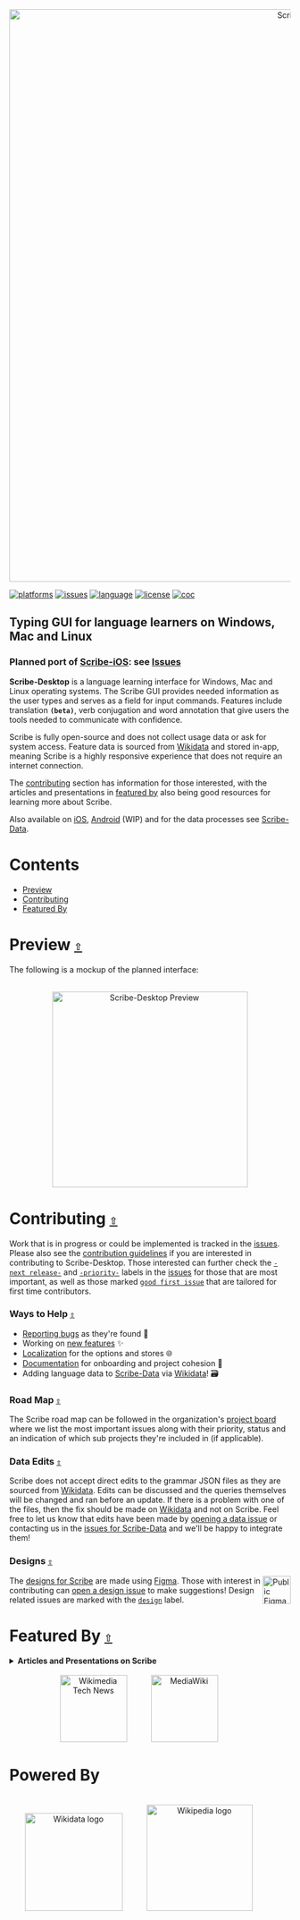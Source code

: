 <div align="center">
  <a href="https://github.com/scribe-org/Scribe-Desktop"><img src="https://raw.githubusercontent.com/scribe-org/Organization/main/logo/ScribeGitHubOrgBanner.png" width=1024 alt="Scribe Logo"></a>
</div>

[![platforms](https://img.shields.io/static/v1?message=Windows%20│%20macOS%20│%20Linux&logo=windows-terminal&color=0183DC&logoColor=white&label=%20)](https://github.com/scribe-org/Scribe-Desktop)
[![issues](https://img.shields.io/github/issues/scribe-org/Scribe-Desktop?label=%20&logo=github)](https://github.com/scribe-org/Scribe-Desktop/issues)
[![language](https://img.shields.io/badge/Python%203-306998.svg?logo=python&logoColor=ffffff)](https://github.com/scribe-org/Scribe-Desktop/blob/main/CONTRIBUTING.md)
[![license](https://img.shields.io/github/license/scribe-org/Scribe-Desktop.svg?label=%20)](https://github.com/scribe-org/Scribe-Desktop/blob/main/LICENSE.txt)
[![coc](https://img.shields.io/badge/Contributor%20Covenant-ff69b4.svg)](https://github.com/scribe-org/Scribe-Desktop/blob/main/.github/CODE_OF_CONDUCT.md)

<!-- <a href='https://microsoft.com/store/apps/windows'><img alt='Get it from Microsoft' src='https://raw.githubusercontent.com/scribe-org/Scribe-Desktop/main/.github/resources/images/microsoft_store_badge.png' height='60px'/></a>
<a href='https://apps.apple.com/app/scribe-language-keyboards/id1596613886'><img alt='Available on the App Store' src='https://raw.githubusercontent.com/scribe-org/Scribe-Desktop/main/.github/resources/images/app_store_badge.png' height='60px'/></a>
<a href='https://flathub.org/home'><img src='https://raw.githubusercontent.com/scribe-org/Scribe-Desktop/main/.github/resources/images/flathub_badge.png' alt='Download on Flathub' height='60px' /></a> -->

## Typing GUI for language learners on Windows, Mac and Linux

### Planned port of [Scribe-iOS](https://github.com/scribe-org/Scribe-iOS): see [Issues](https://github.com/scribe-org/Scribe-Desktop/issues)

**Scribe-Desktop** is a language learning interface for Windows, Mac and Linux operating systems. The Scribe GUI provides needed information as the user types and serves as a field for input commands. Features include translation **`(beta)`**, verb conjugation and word annotation that give users the tools needed to communicate with confidence.

Scribe is fully open-source and does not collect usage data or ask for system access. Feature data is sourced from [Wikidata](https://www.wikidata.org/) and stored in-app, meaning Scribe is a highly responsive experience that does not require an internet connection.

The [contributing](#contributing) section has information for those interested, with the articles and presentations in [featured by](#featured-by) also being good resources for learning more about Scribe.

Also available on [iOS](https://github.com/scribe-org/Scribe-iOS), [Android](https://github.com/scribe-org/Scribe-Android) (WIP) and for the data processes see [Scribe-Data](https://github.com/scribe-org/Scribe-Data).

<a id="contents"></a>

# **Contents**

<!-- - [Setup](#setup)
  - [Base Functionality](#base-functionality) -->

- [Preview](#preview)
- [Contributing](#contributing)
- [Featured By](#featured-by)

<a id="preview"></a>

# Preview [`⇧`](#contents)

The following is a mockup of the planned interface:

<div align="center">
  <br>
  <a href="https://github.com/scribe-org/Scribe-Desktop/blob/main/.github/resources/images/scribe_desktop_example.png"><img height="350" src="https://raw.githubusercontent.com/scribe-org/Scribe-Desktop/main/.github/resources/images/scribe_desktop_example.png" alt="Scribe-Desktop Preview"></a>
  <br>
</div>

<a id="contributing"></a>

# Contributing [`⇧`](#contents)

Work that is in progress or could be implemented is tracked in the [issues](https://github.com/scribe-org/Scribe-Desktop/issues). Please also see the [contribution guidelines](https://github.com/scribe-org/Scribe-Desktop/blob/main/CONTRIBUTING.md) if you are interested in contributing to Scribe-Desktop. Those interested can further check the [`-next release-`](https://github.com/scribe-org/Scribe-Desktop/labels/-next%20release-) and [`-priority-`](https://github.com/scribe-org/Scribe-Desktop/labels/-priority-) labels in the [issues](https://github.com/scribe-org/Scribe-Desktop/issues) for those that are most important, as well as those marked [`good first issue`](https://github.com/scribe-org/Scribe-Desktop/issues?q=is%3Aissue+is%3Aopen+label%3A%22good+first+issue%22) that are tailored for first time contributors.

### Ways to Help [`⇧`](#contents)

- [Reporting bugs](https://github.com/scribe-org/Scribe-Desktop/issues/new?assignees=&labels=bug&template=bug_report.yml) as they're found 🐞
- Working on [new features](https://github.com/scribe-org/Scribe-Desktop/issues?q=is%3Aissue+is%3Aopen+label%3Afeature) ✨
- [Localization](https://github.com/scribe-org/Scribe-Desktop/issues?q=is%3Aissue+is%3Aopen+label%3Alocalization) for the options and stores 🌐
- [Documentation](https://github.com/scribe-org/Scribe-Desktop/issues?q=is%3Aissue+is%3Aopen+label%3Adocumentation) for onboarding and project cohesion 📝
- Adding language data to [Scribe-Data](https://github.com/scribe-org/Scribe-Data/issues) via [Wikidata](https://www.wikidata.org/)! 🗃️

### Road Map [`⇧`](#contents)

The Scribe road map can be followed in the organization's [project board](https://github.com/orgs/scribe-org/projects/1) where we list the most important issues along with their priority, status and an indication of which sub projects they're included in (if applicable).

### Data Edits [`⇧`](#contents)

Scribe does not accept direct edits to the grammar JSON files as they are sourced from [Wikidata](https://www.wikidata.org/). Edits can be discussed and the queries themselves will be changed and ran before an update. If there is a problem with one of the files, then the fix should be made on [Wikidata](https://www.wikidata.org/) and not on Scribe. Feel free to let us know that edits have been made by [opening a data issue](https://github.com/scribe-org/Scribe-Desktop/issues/new?assignees=&labels=data&template=data_wikidata.yml) or contacting us in the [issues for Scribe-Data](https://github.com/scribe-org/Scribe-Data/issues) and we'll be happy to integrate them!

### Designs [`⇧`](#contents)

<a href="https://www.figma.com/file/c8945w2iyoPYVhsqW7vRn6/scribe_public_designs?node-id=405%3A464"><img src="https://raw.githubusercontent.com/scribe-org/Organization/main/resources/images/figma_logo.png" height="50" alt="Public Figma Designs" align="right"></a>

The [designs for Scribe](https://www.figma.com/file/c8945w2iyoPYVhsqW7vRn6/scribe_public_designs?node-id=405%3A464) are made using [Figma](https://www.figma.com). Those with interest in contributing can [open a design issue](https://github.com/scribe-org/Scribe-Desktop/issues/new?assignees=&labels=design&template=design_improvement.yml) to make suggestions! Design related issues are marked with the [`design`](https://github.com/scribe-org/Scribe-Desktop/issues?q=is%3Aopen+is%3Aissue+label%3Adesign) label.

<a id="featured-by"></a>

# Featured By [`⇧`](#contents)

<details><summary><strong>Articles and Presentations on Scribe</strong></summary>
<p>

<strong>2022</strong>

- [Presentation slides](https://docs.google.com/presentation/d/12WNSt5xgNIAmSxPfvjno9-sBMGlvxG_xSaAxmHQDRNQ/edit?usp=sharing) for a session at the [2022 Wikimania Hackathon](https://wikimania.wikimedia.org/wiki/Hackathon)
- [Presentation slides](https://docs.google.com/presentation/d/10Ai0-b8XUj5u9Hw4UgBtB7ufiPhvfFrb1vEUEyXYr5w/edit?usp=sharing) for a talk with [CocoaHeads Berlin](https://www.meetup.com/cocoaheads-berlin/)
- [Video on Scribe](https://www.youtube.com/watch?v=4GpFN0gGmy4&list=PL66MRMNlLyR7p9wsYVfuqJOjKZpbuwp8U&index=6) for [Wikimedia Celtic Knot 2022](https://meta.wikimedia.org/wiki/Celtic_Knot_Conference_2022)
- [Presentation slides](https://docs.google.com/presentation/d/1K2lj8PPgdx12I-xuhm--CBLrGm-Cz50NJmbp96zpGrk/edit?usp=sharing) for a talk with the [LD4 Wikidata Affinity Group](https://www.wikidata.org/wiki/Wikidata:WikiProject_LD4_Wikidata_Affinity_Group)
- [Scribe](https://github.com/scribe-org) featured for new developers on [MediaWiki](https://www.mediawiki.org/wiki/New_Developers)
- [Presentation slides](https://docs.google.com/presentation/d/1Cu3VwQ3lJUp5W84YDe0AFYS-6zfBxKsm0MI-OMl_IzY/edit?usp=sharing) for [Wikimedia Hackathon 2022](https://www.mediawiki.org/wiki/Wikimedia_Hackathon_2022)
- [Blog post](https://tech-news.wikimedia.de/en/2022/03/18/lexicographical-data-for-language-learners-the-wikidata-based-app-scribe/) on [Scribe-iOS](https://github.com/scribe-org/Scribe-iOS) for [Wikimedia Tech News](https://tech-news.wikimedia.de/en/homepage/) ([DE](https://tech-news.wikimedia.de/2022/03/18/sprachenlernen-mit-lexikografische-daten-die-wikidata-basierte-app-scribe/) / [Tweet](https://twitter.com/wikidata/status/1507335538596106257?s=20&t=YGRGamftI-5B_VwQ_bFRhA))
- [Presentation slides](https://docs.google.com/presentation/d/16ld_rCbwJCiAdRrfhF-Fq9Wm_ciHCbk_HCzGQs6TB1Q/edit?usp=sharing) for [Wikidata Data Reuse Days 2022](https://diff.wikimedia.org/event/wikidata-data-reuse-days-2022/)

</p>
</details>

<div align="center">
  <br>
    <a href="https://tech-news.wikimedia.de/en/2022/03/18/lexicographical-data-for-language-learners-the-wikidata-based-app-scribe/"><img height="120"src="https://raw.githubusercontent.com/scribe-org/Organization/main/resources/images/wikimedia_deutschland_logo.png" alt="Wikimedia Tech News"></a>
    &nbsp;&nbsp;&nbsp;&nbsp;&nbsp;&nbsp;&nbsp;&nbsp;&nbsp;
    <a href="https://www.mediawiki.org/wiki/New_Developers"><img height="120" src="https://raw.githubusercontent.com/scribe-org/Organization/main/resources/images/mediawiki_logo.png" alt="MediaWiki"></a>
    &nbsp;&nbsp;&nbsp;&nbsp;&nbsp;&nbsp;&nbsp;&nbsp;&nbsp;
  <br>
</div>

# Powered By

<div align="center">
  <br>
  <a href="https://www.wikidata.org/"><img height="175" src="https://raw.githubusercontent.com/scribe-org/Organization/main/resources/images/wikidata_logo.png" alt="Wikidata logo"></a>
  &nbsp;&nbsp;&nbsp;&nbsp;&nbsp;&nbsp;&nbsp;&nbsp;&nbsp;
  <a href="https://www.wikipedia.org/"><img height="190" src="https://raw.githubusercontent.com/scribe-org/Organization/main/resources/images/wikipedia_logo.png" alt="Wikipedia logo"></a>
  &nbsp;&nbsp;&nbsp;&nbsp;&nbsp;&nbsp;&nbsp;&nbsp;&nbsp;
  <br>
</div>
